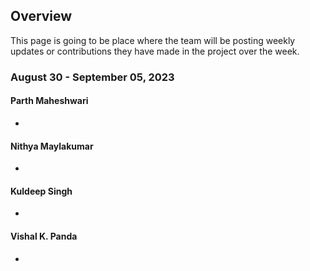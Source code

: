 ## Overview 
This page is going to be place where the team will be posting weekly updates or contributions they have made in the project over the week.

### August 30 - September 05, 2023
#### Parth Maheshwari
- 
#### Nithya Maylakumar
- 
#### Kuldeep Singh
- 
#### Vishal K. Panda
- 

